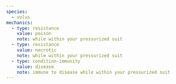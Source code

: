 ```yaml
---
species:
  - volus
mechanics:
  - type: resistance
    value: poison
    note: while within your pressurized suit
  - type: resistance
    value: necrotic
    note: while within your pressurized suit
  - type: condition-immunity
    value: disease
    note: immune to disease while within your pressurized suit
---
```

